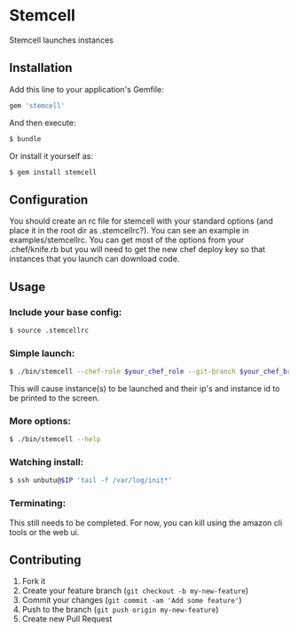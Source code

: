 # Stemcell

Stemcell launches instances

## Installation

Add this line to your application's Gemfile:

```bash
gem 'stemcell'
```

And then execute:

```bash
$ bundle
```

Or install it yourself as:

```bash
$ gem install stemcell
```

## Configuration

You should create an rc file for stemcell with your standard options
(and place it in the root dir as .stemcellrc?). You can see an example
in examples/stemcellrc. You can get most of the options from your
.chef/knife.rb but you will need to get the new chef deploy key so
that instances that you launch can download code.

## Usage

### Include your base config:

```bash
$ source .stemcellrc
```

### Simple launch:

```bash
$ ./bin/stemcell --chef-role $your_chef_role --git-branch $your_chef_branch
```

This will cause instance(s) to be launched and their ip's and instance
id to be printed to the screen.

### More options:

```bash
$ ./bin/stemcell --help
```

### Watching install:

```bash
$ ssh unbutu@$IP 'tail -f /var/log/init*'
```

### Terminating:

This still needs to be completed. For now, you can kill using the
amazon cli tools or the web ui.

## Contributing

1. Fork it
2. Create your feature branch (`git checkout -b my-new-feature`)
3. Commit your changes (`git commit -am 'Add some feature'`)
4. Push to the branch (`git push origin my-new-feature`)
5. Create new Pull Request
 